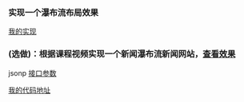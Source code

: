 ### 实现一个瀑布流布局效果
[我的实现](https://dolbydot.github.io/task/advance-task18/waterFall/)

### (选做)：根据课程视频实现一个新闻瀑布流新闻网站，[查看效果](http://book.jirengu.com/jirengu-inc/js-works/waterfall/waterfull-lazyload-ajax.html)
jsonp [接口参数](http://platform.sina.com.cn/slide/album_techjsoncallback=func&app_key=1271687855&num=3&page=4)

[我的代码地址](https://github.com/dolbydot/task/tree/master/advance-task18/waterFall-lazyLoad-Ajax)